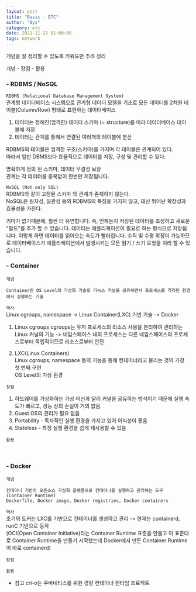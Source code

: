 ```yaml
---
layout: post
title: "Basic - ETC"
author: "Bys"
category: etc
date: 2021-11-22 01:00:00
tags: network
---
```


개념을 잘 정리할 수 있도록 키워드만 추려 정리

개념 - 장점 - 활용

### - RDBMS / NoSQL  
`RDBMS (Relational Database Management System)`  
관계형 데이터베이스 시스템으로 관계형 데이터 모델을 기초로 모든 데이터를 2차원 테이블(Column/Row) 형태로 표현하는 데이터베이스  

1. 데이터는 정해진(엄격한) 데이터 스키마 (= structure)를 따라 데이터베이스 테이블에 저장  
2. 데이터는 관계를 통해서 연결된 여러개의 테이블에 분산  

RDBMS의 테이블은 엄격한 구조(스키마)를 가지며 각 테이블은 관계되어 있다.  
따라서 일반 DBMS보다 효율적으로 데이터를 저장, 구성 및 관리할 수 있다.  

명확하게 정의 된 스키마, 데이터 무결성 보장  
관계는 각 데이터를 중복없이 한번만 저장됩니다.  


`NoSQL (Not only SQL)`  
RDBMS와 같이 고정된 스키마 와 관계가 존재하지 않는다.  
NoSQL은 원자성, 일관성 등의 RDBMS의 특징을 가지지 않고, 대신 뛰어난 확장성과 효율성을 가진다.  

키마가 없기때문에, 훨씬 더 유연합니다. 즉, 언제든지 저장된 데이터를 조정하고 새로운 "필드"를 추가 할 수 있습니다.
데이터는 애플리케이션이 필요로 하는 형식으로 저장됩니다. 이렇게 하면 데이터를 읽어오는 속도가 빨라집니다.
수직 및 수평 확장이 가능하므로 데이터베이스가 애플리케이션에서 발생시키는 모든 읽기 / 쓰기 요청을 처리 할 수 있습니다.



### - Container  
`개념`  
```
Container란 OS Level의 가상화 기술로 리눅스 커널을 공유하면서 프로세스를 격리된 환경에서 실행하는 기술  
```

`역사`  
Linux cgroups, namespace -> Linux Container(LXC) 기반 기술  -> Docker

1. Linux cgroups 
cgroups는 유저 프로세스의 리소스 사용을 분리하여 관리하는 Linux 커널의 기능 -> 네임스페이스 내의 프로세스는 다른 네임스페이스의 프로세스로부터 독립적이므로 리소스로부터 안전  

2. LXC(Linux Containers)  
Linux cgroups, namespace 등의 기능을 통해 컨테이너라고 불리는 것의 가장 첫 번째 구현  
OS Level의 가상 환경  

`장점`  
1. 하드웨어를 가상화하는 가상 머신과 달리 커널을 공유하는 방식이기 때문에 실행 속도가 빠르고, 성능 상의 손실이 거의 없음  
2. Guest OS의 관리가 필요 없음  
3. Portability - 독자적인 실행 환경을 가지고 있어 이식성이 좋음  
4. Stateless - 특정 실행 환경을 쉽게 재사용할 수 있음  

`활용`  


<br>

### - Docker  
`개념`
```
컨테이너 기반의 오픈소스 가상화 플랫폼으로 컨테이너를 실행하고 관리하는 도구 (Container Runtime)  
Dockerfile, Docker image, Docker registries, Docker containers  
```

`역사`  
초기의 도커는 LXC를 기반으로 컨테이너를 생성하고 관리 -> 현재는 containerd, runC 기반으로 동작  
(OCI(Open Container Initiative)라는 Container Runtime 표준을 만들고 이 표준대로 Container Runtime을 만들기 시작했는데 Docker에서 만든 Container Runtime이 바로 containerd)  

`장점`

`활용`

- 참고
cri-o는 쿠버네티스를 위한 경량 컨테이너 런타임 프로젝트

<br>

